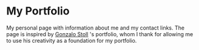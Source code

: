 # My Portfolio

My personal page with information about me and my contact links. The page is inspired by [Gonzalo Stoll](https://github.com/gonstoll) 's portfolio, whom I thank for allowing me to use his creativity as a foundation for my portfolio.


